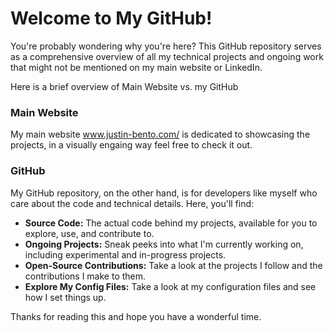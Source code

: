 # Welcome to My GitHub!

You're probably wondering why you're here? This GitHub repository serves as a comprehensive overview of all my technical projects and ongoing work that might not be mentioned on my main website or LinkedIn. 

Here is a brief overview of Main Website vs. my GitHub

### Main Website

My main website www.justin-bento.com/ is dedicated to showcasing the projects, in a visually engaing way feel free to check it out. 

### GitHub

My GitHub repository, on the other hand, is for developers like myself who care about the code and technical details. Here, you'll find:
- **Source Code:** The actual code behind my projects, available for you to explore, use, and contribute to.
- **Ongoing Projects:** Sneak peeks into what I'm currently working on, including experimental and in-progress projects.
- **Open-Source Contributions:** Take a look at the projects I follow and the contributions I make to them.
- **Explore My Config Files:** Take a look at my configuration files and see how I set things up.

Thanks for reading this and hope you have a wonderful time. 
